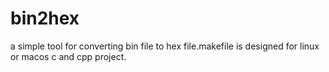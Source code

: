 # bin2hex
a simple tool for converting bin file to hex file.makefile is designed for linux or macos c and cpp project.
